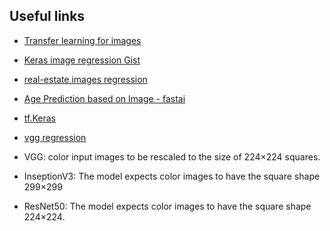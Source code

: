 ## Useful links
- [Transfer learning for images](https://machinelearningmastery.com/how-to-use-transfer-learning-when-developing-convolutional-neural-network-models/)
- [Keras image regression Gist](https://gist.github.com/neilslater/40201a6c63b4462e6c6e458bab60d0b4)
- [real-estate images regression](https://rosenfelder.ai/keras-regression-efficient-net/)
- [Age Prediction based on Image - fastai](https://medium.com/analytics-vidhya/fastai-image-regression-age-prediction-based-on-image-68294d34f2ed)
- [tf.Keras](https://www.tensorflow.org/api_docs/python/tf/keras)
- [vgg regression](https://www.pyimagesearch.com/2020/10/05/object-detection-bounding-box-regression-with-keras-tensorflow-and-deep-learning/)


- VGG: color input images to be rescaled to the size of 224×224 squares.
- InseptionV3: The model expects color images to have the square shape 299×299
- ResNet50: The model expects color images to have the square shape 224×224.